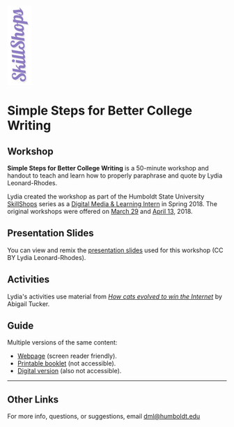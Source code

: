 <img src="images/skillshopsBanner.png" class="upright" />

# Simple Steps for Better College Writing

## Workshop
__Simple Steps for Better College Writing__ is a 50-minute workshop and handout to teach and learn how to properly paraphrase and quote by Lydia Leonard-Rhodes.

Lydia created the workshop as part of the Humboldt State University [SkillShops](http://humboldt.libcal.com/workshops) series as a [Digital Media & Learning Intern](http://libguides.humboldt.edu/dml/apply) in Spring 2018. The original workshops were offered on [March 29](https://humboldt.libcal.com/event/4046898) and [April 13](https://humboldt.libcal.com/event/4046920), 2018.

## Presentation Slides
You can view and remix the [presentation slides](https://docs.google.com/presentation/d/e/2PACX-1vTzejAUyoJVbp6BXXqEUFZJkxa0Ga5NCCiVYCuMR8CM__8xgXLzN6FSvSYWQdbn-OlFrD3ifMsgZEve/pub?start=false&loop=false&delayms=3000) used for this workshop (CC BY Lydia Leonard-Rhodes).

## Activities
Lydia's activities use material from [_How cats evolved to win the Internet_](https://www.nytimes.com/2016/10/16/opinion/sunday/how-cats-evolved-to-win-the-internet.html) by Abigail Tucker. 

## Guide

Multiple versions of the same content:
+ [Webpage](https://hsudml.github.io/simpleSteps/guide) (screen reader friendly).
+ [Printable booklet](https://drive.google.com/open?id=1ldjjnL0u3h0MrrpV_UmceLd7EQ-hajS0) (not accessible).
+ [Digital version](https://docs.google.com/presentation/d/e/2PACX-1vTCVhdceLf5UF0LdXcrMNZCku70goV4O0d4850DF1pIzWeh4t9YxGAImt_9Wx7frS0N13OFyiCFJahI/pub?start=false&loop=false&delayms=3000) (also not accessible).

---
## Other Links
For more info, questions, or suggestions, email dml@humboldt.edu
